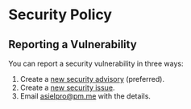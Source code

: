 # Security Policy

## Reporting a Vulnerability

You can report a security vulnerability in three ways:

1. Create a [new security advisory](https://github.com/lealceldeiro/lealceldeiro.github.io/security/advisories/new)
   (preferred).
2. Create a
   [new security issue](https://github.com/lealceldeiro/lealceldeiro.github.io/issues/new?assignees=lealceldeiro&labels=security&template=bug_report.yml&title=%5BSecurity%5D+).
3. Email [asielpro@pm.me](mailto:asielpro@pm.me) with the details.
